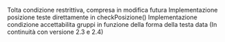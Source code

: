 Tolta condizione restrittiva, compresa in modifica futura
Implementazione posizione teste direttamente in checkPosizione()
Implementazione condizione accettabilita gruppi in funzione della forma della testa data
(In continuità con versione 2.3 e 2.4)